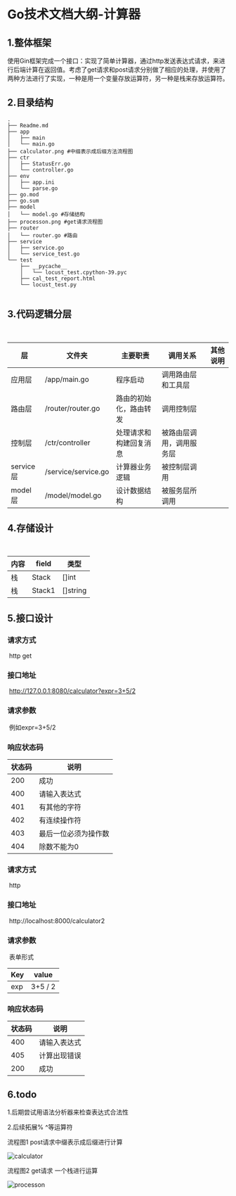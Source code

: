 # Go技术文档大纲-计算器

## 1.整体框架

​	使用Gin框架完成一个接口：实现了简单计算器，通过http发送表达式请求，来进行后端计算在返回值。考虑了get请求和post请求分别做了相应的处理，并使用了两种方法进行了实现，一种是用一个变量存放运算符，另一种是栈来存放运算符。

## 2.目录结构

```
.
├── Readme.md
├── app
│   ├── main
│   └── main.go
├── calculator.png #中缀表示成后缀方法流程图
├── ctr
│   ├── StatusErr.go
│   └── controller.go
├── env
│   ├── app.ini
│   └── parse.go
├── go.mod
├── go.sum
├── model
│   └── model.go #存储结构
├── processon.png #get请求流程图
├── router
│   └── router.go #路由
├── service
│   ├── service.go
│   └── service_test.go
└── test
    ├── __pycache__
    │   └── locust_test.cpython-39.pyc
    ├── cal_test_report.html
    └── locust_test.py


```



## 3.代码逻辑分层

​	

| 层        | 文件夹              | 主要职责               | 调用关系                 | 其他说明 |
| --------- | ------------------- | ---------------------- | ------------------------ | -------- |
| 应用层    | /app/main.go        | 程序启动               | 调用路由层和工具层       |          |
| 路由层    | /router/router.go   | 路由的初始化，路由转发 | 调用控制层               |          |
| 控制层    | /ctr/controller     | 处理请求和构建回复消息 | 被路由层调用，调用服务层 |          |
| service层 | /service/service.go | 计算器业务逻辑         | 被控制层调用             |          |
| model层   | /model/model.go     | 设计数据结构           | 被服务层所调用           |          |



## 4.存储设计

​	

| 内容 | field  | 类型     |
| ---- | ------ | -------- |
| 栈   | Stack  | []int    |
| 栈   | Stack1 | []string |



## 5.接口设计

### 	请求方式

​		http get

### 	接口地址

​		http://127.0.0.1:8080/calculator?expr=3+5/2

### 	请求参数

​		例如expr=3+5/2

### 	响应状态码	

| 状态码 | 说明                 |
| ------ | -------------------- |
| 200    | 成功                 |
| 400    | 请输入表达式         |
| 401    | 有其他的字符         |
| 402    | 有连续操作符         |
| 403    | 最后一位必须为操作数 |
| 404    | 除数不能为0          |

### 	请求方式

​		http 

### 	接口地址

​	http://localhost:8000/calculator2

### 	请求参数

​	表单形式 

| Key  | value   |
| ---- | ------- |
| exp  | 3+5 / 2 |



### 	响应状态码	

| 状态码 | 说明         |
| ------ | ------------ |
| 400    | 请输入表达式 |
| 405    | 计算出现错误 |
| 200    | 成功         |





## 6.todo

1.后期尝试用语法分析器来检查表达式合法性

2.后续拓展% ^等运算符





流程图1 post请求中缀表示成后缀进行计算



![calculator](calculator.png)



流程图2 get请求 一个栈进行运算

![processon](processon.png)